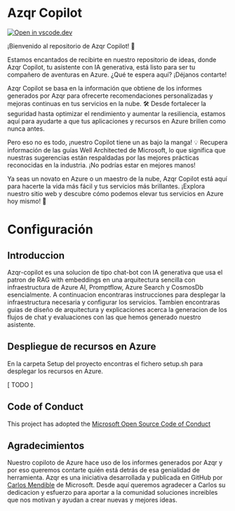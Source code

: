 # Azqr Copilot 

[![Open in vscode.dev](https://img.shields.io/badge/Open%20in-vscode.dev-blue)](https://github.com/alejandrolmeida/azqr-copilot)

¡Bienvenido al repositorio de Azqr Copilot! 🚀

Estamos encantados de recibirte en nuestro repositorio de ideas, donde Azqr Copilot, tu asistente con IA generativa, está listo para ser tu compañero de aventuras en Azure. ¿Qué te espera aquí? ¡Déjanos contarte!

Azqr Copilot se basa en la información que obtiene de los informes generados por Azqr para ofrecerte recomendaciones personalizadas y mejoras continuas en tus servicios en la nube. 🛠️ Desde fortalecer la seguridad hasta optimizar el rendimiento y aumentar la resiliencia, estamos aquí para ayudarte a que tus aplicaciones y recursos en Azure brillen como nunca antes.

Pero eso no es todo, ¡nuestro Copilot tiene un as bajo la manga! 💡 Recupera información de las guías Well Architected de Microsoft, lo que significa que nuestras sugerencias están respaldadas por las mejores prácticas reconocidas en la industria. ¡No podrías estar en mejores manos!

Ya seas un novato en Azure o un maestro de la nube, Azqr Copilot está aquí para hacerte la vida más fácil y tus servicios más brillantes. ¡Explora nuestro sitio web y descubre cómo podemos elevar tus servicios en Azure hoy mismo! 🌟

# Configuración

## Introduccion 
Azqr-copilot es una solucion de tipo chat-bot con IA generativa que usa el patron de RAG with embeddings en una arquitectura sencilla con infraestructura de Azure AI, Promptflow, Azure Search y CosmosDb esencialmente. 
A continuacion encontraras instrucciones para desplegar la infraestructura necesaria y configurar los servicios. Tambien encontraras guias de diseño de arquitectura y explicaciones acerca la generacion de los flujos de chat y evaluaciones con las que hemos generado nuestro asistente. 

## Despliegue de recursos en Azure
En la carpeta Setup del proyecto encontras el fichero setup.sh para desplegar los recursos en Azure. 

[ TODO ]

## Code of Conduct

This project has adopted the [Microsoft Open Source Code of Conduct](CODE_OF_CONDUCT.md)

## Agradecimientos 

Nuestro copiloto de Azure hace uso de los informes generados por Azqr y por eso queremos contarte quién está detrás de esa genialidad de herramienta. Azqr es una iniciativa desarrollada y publicada en GitHub por [Carlos Mendible](https://github.com/cmendible) de Microsoft. Desde aquí queremos agradecer a Carlos su dedicacion y esfuerzo para aportar a la comunidad soluciones increibles que nos motivan y ayudan a crear nuevas y mejores ideas.
